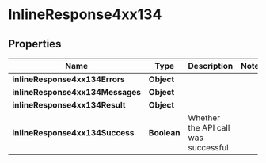 # InlineResponse4xx134

## Properties
Name | Type | Description | Notes
------------ | ------------- | ------------- | -------------
**inlineResponse4xx134Errors** | **Object** |  | 
**inlineResponse4xx134Messages** | **Object** |  | 
**inlineResponse4xx134Result** | **Object** |  | 
**inlineResponse4xx134Success** | **Boolean** | Whether the API call was successful | 
